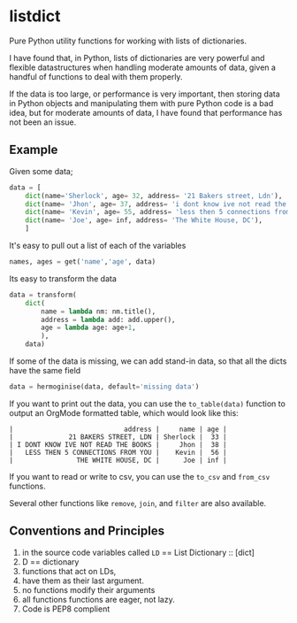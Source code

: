 # listdict

Pure Python utility functions for working with lists of dictionaries.

I have found that, in Python, lists of dictionaries are very powerful and flexible datastructures
when handling moderate amounts of data, given a handful of functions to deal with them properly.

If the data is too large, or performance is very important,
then storing data in Python objects and manipulating them with pure Python code is a bad idea,
but for moderate amounts of data, I have found that performance has not been an issue.


## Example


Given some data;

``` python
data = [
    dict(name='Sherlock', age= 32, address= '21 Bakers street, Ldn'),
    dict(name= 'Jhon', age= 37, address= 'i dont know ive not read the books'),
    dict(name= 'Kevin', age= 55, address= 'less then 5 connections from you'),
    dict(name= 'Joe', age= inf, address= 'The White House, DC'),
    ]
```

It's easy to pull out a list of each of the variables
```python
names, ages = get('name','age', data)
```

Its easy to transform the data
```python
data = transform(
    dict(
        name = lambda nm: nm.title(),
        address = lambda add: add.upper(),
        age = lambda age: age+1,
        ),
    data)
```

If some of the data is missing, we can add stand-in data, so that all the dicts have the same field
```python
data = hermoginise(data, default='missing data')
```

If you want to print out the data, you can use the ``to_table(data)`` function to output an OrgMode formatted table,
which would look like this:
```
|                            address |     name | age |
|              21 BAKERS STREET, LDN | Sherlock |  33 |
| I DONT KNOW IVE NOT READ THE BOOKS |     Jhon |  38 |
|   LESS THEN 5 CONNECTIONS FROM YOU |    Kevin |  56 |
|                THE WHITE HOUSE, DC |      Joe | inf |
```


If you want to read or write to csv, you can use the ``to_csv`` and ``from_csv`` functions.

Several other functions like `remove`, `join`, and `filter` are also available.


## Conventions and Principles

1. in the source code variables called `LD` == List Dictionary :: [dict]
2. D == dictionary
3. functions that act on LDs,
4. have them as their last argument.
5. no functions modify their arguments
6. all functions functions are eager, not lazy.
7. Code is PEP8 complient
